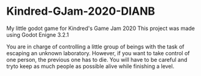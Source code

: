 # Kindred-GJam-2020-DIANB
My little godot game for Kindred's Game Jam 2020
This project was made using Godot Enigne 3.2.1

You are in charge of controlling a little group of beings with the task of escaping an unknown laboratory.
However, if you want to take control of one person, the previous one has to die. You will have to be careful and tryto  keep as much people as possible alive while finishing a level.
